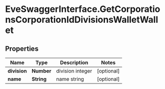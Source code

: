# EveSwaggerInterface.GetCorporationsCorporationIdDivisionsWalletWallet

## Properties
Name | Type | Description | Notes
------------ | ------------- | ------------- | -------------
**division** | **Number** | division integer | [optional] 
**name** | **String** | name string | [optional] 


